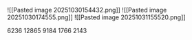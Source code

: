 ![[Pasted image 20251030154432.png]]
![[Pasted image 20251030174555.png]]
![[Pasted image 20251031155520.png]]

6236
12865
9184
1766
2143
